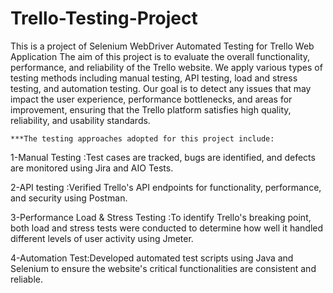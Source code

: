 # Trello-Testing-Project
This is a project of Selenium WebDriver Automated Testing for Trello Web Application
 The aim of this project is to evaluate the overall functionality, performance, and reliability of the Trello website. We apply various types of testing methods including  manual testing, API testing, load and stress testing, and automation testing. Our goal is  to detect any issues that may impact the user experience, performance bottlenecks, and areas for improvement, ensuring that the Trello platform satisfies high quality, reliability, and usability standards.
 
    ***The testing approaches adopted for this project include:
1-Manual Testing :Test cases are tracked, bugs are identified, and defects are monitored using Jira and AIO Tests.

2-API testing :Verified Trello's API endpoints for functionality, performance, and security using Postman.

3-Performance Load & Stress Testing :To identify Trello's breaking point, both load and stress tests were conducted to determine how well it handled different levels of user activity using Jmeter.

4-Automation Test:Developed automated test scripts using Java and Selenium to ensure the website's critical functionalities are consistent and reliable.
